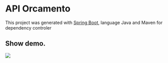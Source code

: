 # API Orcamento
This project was generated with [Spring Boot](https://spring.io/), language Java and Maven for dependency controler

## Show demo.
![](https://github.com/celogp/orcamentoWeb/blob/d03e51cd7201cccfd82f5a243d7c0f1d1e0ef98b/screens/MyOrcamento.gif)

